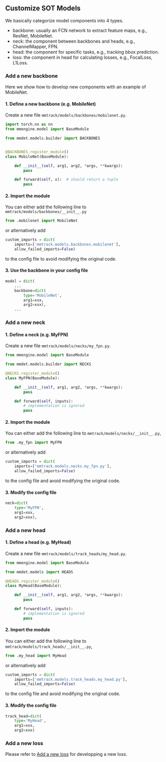 ## Customize SOT Models

We basically categorize model components into 4 types.

- backbone: usually an FCN network to extract feature maps, e.g., ResNet, MobileNet.
- neck: the component between backbones and heads, e.g., ChannelMapper, FPN.
- head: the component for specific tasks, e.g., tracking bbox prediction.
- loss: the component in head for calculating losses, e.g., FocalLoss, L1Loss.

### Add a new backbone

Here we show how to develop new components with an example of MobileNet.

#### 1. Define a new backbone (e.g. MobileNet)

Create a new file `mmtrack/models/backbones/mobilenet.py`.

```python
import torch.nn as nn
from mmengine.model import BaseModule

from mmdet.models.builder import BACKBONES


@BACKBONES.register_module()
class MobileNet(BaseModule):

    def __init__(self, arg1, arg2, *args, **kwargs):
        pass

    def forward(self, x):  # should return a tuple
        pass
```

#### 2. Import the module

You can either add the following line to `mmtrack/models/backbones/__init__.py`

```python
from .mobilenet import MobileNet
```

or alternatively add

```python
custom_imports = dict(
    imports=['mmtrack.models.backbones.mobilenet'],
    allow_failed_imports=False)
```

to the config file to avoid modifying the original code.

#### 3. Use the backbone in your config file

```python
model = dict(
    ...
    backbone=dict(
        type='MobileNet',
        arg1=xxx,
        arg2=xxx),
    ...
```

### Add a new neck

#### 1. Define a neck (e.g. MyFPN)

Create a new file `mmtrack/models/necks/my_fpn.py`.

```python
from mmengine.model import BaseModule

from mmdet.models.builder import NECKS

@NECKS.register_module()
class MyFPN(BaseModule):

    def __init__(self, arg1, arg2, *args, **kwargs):
        pass

    def forward(self, inputs):
        # implementation is ignored
        pass
```

#### 2. Import the module

You can either add the following line to `mmtrack/models/necks/__init__.py`,

```python
from .my_fpn import MyFPN
```

or alternatively add

```python
custom_imports = dict(
    imports=['mmtrack.models.necks.my_fpn.py'],
    allow_failed_imports=False)
```

to the config file and avoid modifying the original code.

#### 3. Modify the config file

```python
neck=dict(
    type='MyFPN',
    arg1=xxx,
    arg2=xxx),
```

### Add a new head

#### 1. Define a head (e.g. MyHead)

Create a new file `mmtrack/models/track_heads/my_head.py`.

```python
from mmengine.model import BaseModule

from mmdet.models import HEADS

@HEADS.register_module()
class MyHead(BaseModule):

    def __init__(self, arg1, arg2, *args, **kwargs):
        pass

    def forward(self, inputs):
        # implementation is ignored
        pass
```

#### 2. Import the module

You can either add the following line to `mmtrack/models/track_heads/__init__.py`,

```python
from .my_head import MyHead
```

or alternatively add

```python
custom_imports = dict(
    imports=['mmtrack.models.track_heads.my_head.py'],
    allow_failed_imports=False)
```

to the config file and avoid modifying the original code.

#### 3. Modify the config file

```python
track_head=dict(
    type='MyHead',
    arg1=xxx,
    arg2=xxx)
```

### Add a new loss

Please refer to [Add a new loss](https://mmtracking.readthedocs.io/en/latest/tutorials/customize_mot_model.html#add-a-new-loss) for developping a new loss.
